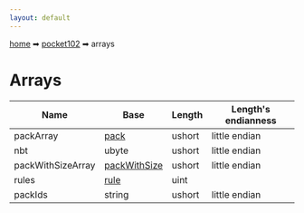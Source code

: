 ```yaml
---
layout: default
---
```


[home](/) ➡ [pocket102](/protocol/pocket102) ➡ arrays

# Arrays

Name | Base | Length | Length's endianness
---|---|---|---
packArray | [pack](/protocol/pocket102/types/pack) | ushort | little endian
nbt | ubyte | ushort | little endian
packWithSizeArray | [packWithSize](/protocol/pocket102/types/pack-with-size) | ushort | little endian
rules | [rule](/protocol/pocket102/types/rule) | uint | 
packIds | string | ushort | little endian
